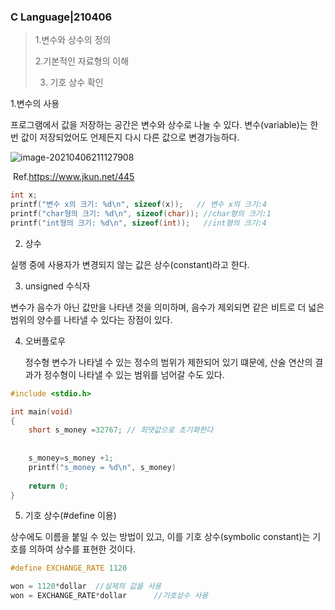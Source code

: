 ### C Language|210406

>  1.변수와 상수의 정의
>
>  2.기본적인 자료형의 이해
>
> 3. 기호 상수 확인



1.변수의 사용

프로그램에서 값을 저장하는 공간은 변수와 상수로 나눌 수 있다. 변수(variable)는 한 번 값이 저장되었어도 언제든지 다시 다른 값으로 변경가능하다.



![image-20210406211127908](C:\Users\User\AppData\Roaming\Typora\typora-user-images\image-20210406211127908.png)

​                                           Ref.https://www.jkun.net/445

```c
int x;
printf("변수 x의 크기: %d\n", sizeof(x));   // 변수 x의 크기:4
printf("char형의 크기: %d\n", sizeof(char)); //char형의 크기:1
printf("int형의 크기: %d\n", sizeof(int));   //int형의 크기:4
```



2. 상수

실행 중에 사용자가 변경되지 않는 값은 상수(constant)라고 한다.



3. unsigned 수식자

변수가 음수가 아닌 값만을 나타낸 것을 의미하며, 음수가 제외되면 같은 비트로 더 넓은 범위의 양수를 나타낼 수 있다는 장점이 있다.



4. 오버플로우

   정수형 변수가 나타낼 수 있는 정수의 범위가 제한되어 있기 떄문에, 산술 연산의 결과가 정수형이 나타낼 수 있는 범위를 넘어갈 수도 있다.

```c
#include <stdio.h>

int main(void)
{
	short s_money =32767; // 최댓값으로 초기화한다
	
	
	s_money=s_money +1;
	printf("s_money = %d\n", s_money)
	
	return 0;
}
```



5. 기호 상수(#define 이용)

상수에도 이름을 붙일 수 있는 방법이 있고, 이를 기호 상수(symbolic constant)는 기호를 의하여 상수를 표현한 것이다.

```c
#define EXCHANGE_RATE 1120

won = 1120*dollar  //실제의 값을 사용
won = EXCHANGE_RATE*dollar 		//기호상수 사용
```

